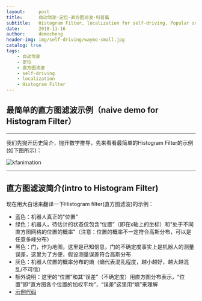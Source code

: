 ```yaml
---
layout:     post
title:      自动驾驶-定位-直方图滤波-科普篇
subtitle:   Histogram Filter, localization for self-driving, Popular science
date:       2018-11-16
author:     democheng
header-img: img/self-driving/waymo-small.jpg
catalog: true
tags:
    - 自动驾驶
    - 定位
    - 直方图滤波
    - self-driving
    - localization
    - Histogram Filter
---
```


## 最简单的直方图滤波示例（naive demo for Histogram Filter）

---

我们先抛开历史简介，抛开数学推导，先来看看最简单的Histogram Filter的示例(如下图所示)：

![kfanimation](https://github.com/democheng/PythonRobotics/raw/master/histogramfilter.gif)

---

## 直方图滤波简介(intro to Histogram Filter)

现在用大白话来翻译一下Histogram filter(直方图滤波)的示例：
- 蓝色：机器人真正的"位置"
- 绿色：机器人，待估计的状态仅包含“位置”（即在x轴上的坐标）和"处于不同直方图网格的位置的概率"（注意：位置的概率不一定符合高斯分布，可以是任意多峰分布）
- 黑色：门，作为地图，这里是已知信息，门的不确定度事实上是机器人的测量误差，这里为了方便，假设测量误差符合高斯分布
- 灰色：机器人位置的概率分布的熵（熵代表混乱程度，越小越好，越大越混乱/不可信）
- 额外说明：这里的“位置”和其“误差”（不确定度）用直方图分布表示，“位置”即“直方图各个位置的加权平均”，“误差”这里用“熵”来理解
- [示例代码](https://github.com/democheng/PythonRobotics/blob/master/Localization/histogramfilter_robot.py)
